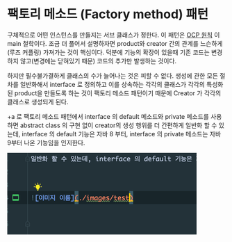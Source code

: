 # 팩토리 메소드 (Factory method) 패턴
구체적으로 어떤 인스턴스를 만들지는 서브 클래스가 정한다.
이 패턴은 [OCP 원칙](https://ko.wikipedia.org/wiki/%EA%B0%9C%EB%B0%A9-%ED%8F%90%EC%87%84_%EC%9B%90%EC%B9%99) 이 main 철학이다.
조금 더 풀어서 설명하자면 product와 creator 간의 관계를 느슨하게(루즈 커플링) 가져가는 것이 핵심이다.
덕분에 기능의 확장이 있을때 기존 코드는 변경하지 않고(변경에는 닫혀있기 때문) 코드의 추가만 발생하는 것이다.

하지만 필수불가결하게 클래스의 수가 늘어나는 것은 피할 수 없다. 생성에 관한 모든 절차를 일반화해서 interface 로 정의하고 이를 상속하는 각각의 클래스가
각각의 특성화된 product을 만들도록 하는 것이 팩토리 메소드 패턴이기 때문에 Creator 가 각각의 클래스로 생성되게 된다.

+a 로 팩토리 메소드 패턴에서 interface 의 default 메소드와 private 메소드를 사용하면 abstract class 의 구현 없이 creator의 생성 행위를 더 간편하게
일반화 할 수 있는데, interface 의 default 기능은 자바 8 부터, interface 의 private 메소드는 자바 9부터 나온 기능임을 인지한다.


![이미지 이름](../../image/img.png)

